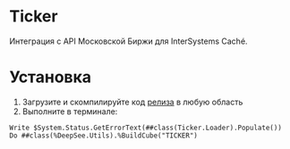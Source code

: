 # Ticker
Интеграция с API Московской Биржи для InterSystems Caché.

# Установка 

1. Загрузите и скомпилируйте код [релиза](https://github.com/intersystems-ru/Ticker/releases) в любую область 
2. Выполните в терминале: 
```
Write $System.Status.GetErrorText(##class(Ticker.Loader).Populate())
Do ##class(%DeepSee.Utils).%BuildCube("TICKER")
```
